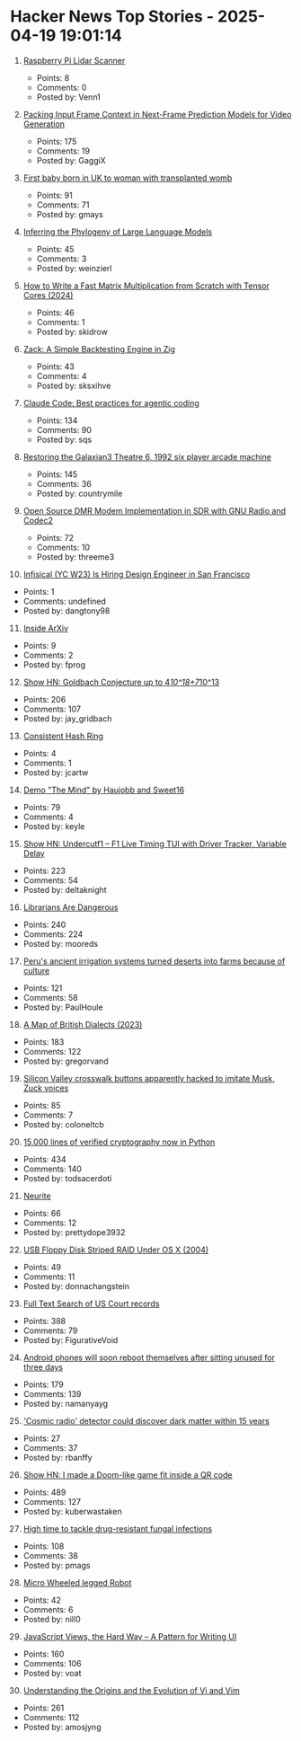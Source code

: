 # Hacker News Top Stories - 2025-04-19 19:01:14

1. [Raspberry Pi Lidar Scanner](https://github.com/PiLiDAR/PiLiDAR)
   - Points: 8
   - Comments: 0
   - Posted by: Venn1

2. [Packing Input Frame Context in Next-Frame Prediction Models for Video Generation](https://lllyasviel.github.io/frame_pack_gitpage/)
   - Points: 175
   - Comments: 19
   - Posted by: GaggiX

3. [First baby born in UK to woman with transplanted womb](https://www.bbc.com/news/articles/c78jd517z87o)
   - Points: 91
   - Comments: 71
   - Posted by: gmays

4. [Inferring the Phylogeny of Large Language Models](https://arxiv.org/abs/2404.04671)
   - Points: 45
   - Comments: 3
   - Posted by: weinzierl

5. [How to Write a Fast Matrix Multiplication from Scratch with Tensor Cores (2024)](https://alexarmbr.github.io/2024/08/10/How-To-Write-A-Fast-Matrix-Multiplication-From-Scratch-With-Tensor-Cores.html)
   - Points: 46
   - Comments: 1
   - Posted by: skidrow

6. [Zack: A Simple Backtesting Engine in Zig](https://github.com/zerotech-studio/zack)
   - Points: 43
   - Comments: 4
   - Posted by: sksxihve

7. [Claude Code: Best practices for agentic coding](https://www.anthropic.com/engineering/claude-code-best-practices)
   - Points: 134
   - Comments: 90
   - Posted by: sqs

8. [Restoring the Galaxian3 Theatre 6, 1992 six player arcade machine](https://philwip.com/2025/04/14/galaxian-3-project-revival/)
   - Points: 145
   - Comments: 36
   - Posted by: countrymile

9. [Open Source DMR Modem Implementation in SDR with GNU Radio and Codec2](https://qradiolink.org/open-source-DMR-transceiver-implementation.html)
   - Points: 72
   - Comments: 10
   - Posted by: threeme3

10. [Infisical (YC W23) Is Hiring Design Engineer in San Francisco](https://www.ycombinator.com/companies/infisical/jobs/I8zvnRW-design-engineer-san-francisco)
   - Points: 1
   - Comments: undefined
   - Posted by: dangtony98

11. [Inside ArXiv](https://www.wired.com/story/inside-arxiv-most-transformative-code-science/)
   - Points: 9
   - Comments: 2
   - Posted by: fprog

12. [Show HN: Goldbach Conjecture up to 4*10^18+7*10^13](https://medium.com/@jay_gridbach/grid-computing-shatters-world-record-for-goldbach-conjecture-verification-1ef3dc58a38d)
   - Points: 206
   - Comments: 107
   - Posted by: jay_gridbach

13. [Consistent Hash Ring](https://gallery.selfboot.cn/en/algorithms/hashring)
   - Points: 4
   - Comments: 1
   - Posted by: jcartw

14. [Demo "The Mind" by Haujobb and Sweet16](https://www.lexaloffle.com/bbs/?pid=145596)
   - Points: 79
   - Comments: 4
   - Posted by: keyle

15. [Show HN: Undercutf1 – F1 Live Timing TUI with Driver Tracker, Variable Delay](https://github.com/JustAman62/undercut-f1)
   - Points: 223
   - Comments: 54
   - Posted by: deltaknight

16. [Librarians Are Dangerous](https://bradmontague.substack.com/p/librarians-are-dangerous)
   - Points: 240
   - Comments: 224
   - Posted by: mooreds

17. [Peru's ancient irrigation systems turned deserts into farms because of culture](https://theconversation.com/perus-ancient-irrigation-systems-succeeded-in-turning-deserts-into-farms-because-of-the-culture-without-it-the-systems-failed-251199)
   - Points: 121
   - Comments: 58
   - Posted by: PaulHoule

18. [A Map of British Dialects (2023)](https://starkeycomics.com/2023/11/07/map-of-british-english-dialects/)
   - Points: 183
   - Comments: 122
   - Posted by: gregorvand

19. [Silicon Valley crosswalk buttons apparently hacked to imitate Musk, Zuck voices](https://www.paloaltoonline.com/technology/2025/04/12/silicon-valley-crosswalk-buttons-apparently-hacked-to-imitate-musk-zuckerberg-voices/)
   - Points: 85
   - Comments: 7
   - Posted by: coloneltcb

20. [15,000 lines of verified cryptography now in Python](https://jonathan.protzenko.fr/2025/04/18/python.html)
   - Points: 434
   - Comments: 140
   - Posted by: todsacerdoti

21. [Neurite](https://github.com/satellitecomponent/Neurite)
   - Points: 66
   - Comments: 12
   - Posted by: prettydope3932

22. [USB Floppy Disk Striped RAID Under OS X (2004)](http://web.archive.org/web/20040202110812/http://ohlssonvox.8k.com/fdd_raid.htm)
   - Points: 49
   - Comments: 11
   - Posted by: donnachangstein

23. [Full Text Search of US Court records](https://www.judyrecords.com/)
   - Points: 388
   - Comments: 79
   - Posted by: FigurativeVoid

24. [Android phones will soon reboot themselves after sitting unused for three days](https://arstechnica.com/gadgets/2025/04/android-phones-will-soon-reboot-themselves-after-sitting-unused-for-3-days/)
   - Points: 179
   - Comments: 139
   - Posted by: namanyayg

25. ['Cosmic radio' detector could discover dark matter within 15 years](https://phys.org/news/2025-04-cosmic-radio-detector-dark-years.html)
   - Points: 27
   - Comments: 37
   - Posted by: rbanffy

26. [Show HN: I made a Doom-like game fit inside a QR code](https://github.com/Kuberwastaken/backdooms)
   - Points: 489
   - Comments: 127
   - Posted by: kuberwastaken

27. [High time to tackle drug-resistant fungal infections](https://www.nature.com/articles/d41586-025-01177-x)
   - Points: 108
   - Comments: 38
   - Posted by: pmags

28. [Micro Wheeled legged Robot](https://github.com/MuShibo/Micro-Wheeled_leg-Robot)
   - Points: 42
   - Comments: 6
   - Posted by: nill0

29. [JavaScript Views, the Hard Way – A Pattern for Writing UI](https://github.com/matthewp/views-the-hard-way)
   - Points: 160
   - Comments: 106
   - Posted by: voat

30. [Understanding the Origins and the Evolution of Vi and Vim](https://pikuma.com/blog/origins-of-vim-text-editor)
   - Points: 261
   - Comments: 112
   - Posted by: amosjyng

